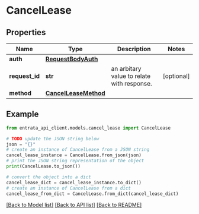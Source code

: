 # CancelLease


## Properties

Name | Type | Description | Notes
------------ | ------------- | ------------- | -------------
**auth** | [**RequestBodyAuth**](RequestBodyAuth.md) |  | 
**request_id** | **str** | an arbitary value to relate with response. | [optional] 
**method** | [**CancelLeaseMethod**](CancelLeaseMethod.md) |  | 

## Example

```python
from entrata_api_client.models.cancel_lease import CancelLease

# TODO update the JSON string below
json = "{}"
# create an instance of CancelLease from a JSON string
cancel_lease_instance = CancelLease.from_json(json)
# print the JSON string representation of the object
print(CancelLease.to_json())

# convert the object into a dict
cancel_lease_dict = cancel_lease_instance.to_dict()
# create an instance of CancelLease from a dict
cancel_lease_from_dict = CancelLease.from_dict(cancel_lease_dict)
```
[[Back to Model list]](../README.md#documentation-for-models) [[Back to API list]](../README.md#documentation-for-api-endpoints) [[Back to README]](../README.md)


